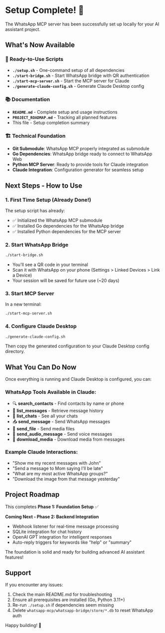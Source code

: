 # Setup Complete! 🎉

The WhatsApp MCP server has been successfully set up locally for your AI assistant project.

## What's Now Available

### 🚀 Ready-to-Use Scripts
- **`./setup.sh`** - One-command setup of all dependencies
- **`./start-bridge.sh`** - Start WhatsApp bridge with QR authentication
- **`./start-mcp-server.sh`** - Start the MCP server for Claude
- **`./generate-claude-config.sh`** - Generate Claude Desktop config

### 📚 Documentation
- **`README.md`** - Complete setup and usage instructions
- **`PROJECT_ROADMAP.md`** - Tracking all planned features
- This file - Setup completion summary

### 🏗️ Technical Foundation
- **Git Submodule**: WhatsApp MCP properly integrated as submodule
- **Go Dependencies**: WhatsApp bridge ready to connect to WhatsApp Web
- **Python MCP Server**: Ready to provide tools for Claude integration
- **Claude Integration**: Configuration generator for seamless setup

## Next Steps - How to Use

### 1. First Time Setup (Already Done!)
The setup script has already:
- ✅ Initialized the WhatsApp MCP submodule
- ✅ Installed Go dependencies for the WhatsApp bridge
- ✅ Installed Python dependencies for the MCP server

### 2. Start WhatsApp Bridge
```bash
./start-bridge.sh
```
- You'll see a QR code in your terminal
- Scan it with WhatsApp on your phone (Settings > Linked Devices > Link a Device)
- Your session will be saved for future use (~20 days)

### 3. Start MCP Server
In a new terminal:
```bash
./start-mcp-server.sh
```

### 4. Configure Claude Desktop
```bash
./generate-claude-config.sh
```
Then copy the generated configuration to your Claude Desktop config directory.

## What You Can Do Now

Once everything is running and Claude Desktop is configured, you can:

### WhatsApp Tools Available in Claude:
- 🔍 **search_contacts** - Find contacts by name or phone
- 💬 **list_messages** - Retrieve message history
- 📱 **list_chats** - See all your chats
- 📤 **send_message** - Send WhatsApp messages
- 📎 **send_file** - Send media files
- 🎵 **send_audio_message** - Send voice messages  
- 💾 **download_media** - Download media from messages

### Example Claude Interactions:
- "Show me my recent messages with John"
- "Send a message to Mom saying I'll be late"
- "What are my most active WhatsApp groups?"
- "Download the image from that message yesterday"

## Project Roadmap

This completes **Phase 1: Foundation Setup** ✅

**Coming Next - Phase 2: Backend Integration**
- Webhook listener for real-time message processing
- SQLite integration for chat history
- OpenAI GPT integration for intelligent responses
- Auto-reply triggers for keywords like "help" or "summary"

The foundation is solid and ready for building advanced AI assistant features!

## Support

If you encounter any issues:
1. Check the main README.md for troubleshooting
2. Ensure all prerequisites are installed (Go, Python 3.11+)
3. Re-run `./setup.sh` if dependencies seem missing
4. Delete `whatsapp-mcp/whatsapp-bridge/store/*.db` to reset WhatsApp auth

Happy building! 🚀